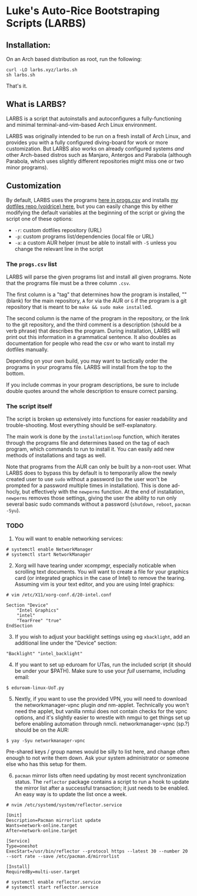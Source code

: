 # Luke's Auto-Rice Bootstraping Scripts (LARBS)


## Installation:

On an Arch based distribution as root, run the following:

```
curl -LO larbs.xyz/larbs.sh
sh larbs.sh
```

That's it.

## What is LARBS?

LARBS is a script that autoinstalls and autoconfigures a fully-functioning
and minimal terminal-and-vim-based Arch Linux environment.

LARBS was originally intended to be run on a fresh install of Arch Linux, and
provides you with a fully configured diving-board for work or more
customization. But LARBS also works on already configured systems *and* other
Arch-based distros such as Manjaro, Antergos and Parabola (although Parabola,
which uses slightly different repositories might miss one or two minor
programs).

## Customization

By default, LARBS uses the programs [here in progs.csv](progs.csv) and installs
[my dotfiles repo (voidrice) here](https://github.com/lukesmithxyz/voidrice),
but you can easily change this by either modifying the default variables at the
beginning of the script or giving the script one of these options:

- `-r`: custom dotfiles repository (URL)
- `-p`: custom programs list/dependencies (local file or URL)
- `-a`: a custom AUR helper (must be able to install with `-S` unless you
  change the relevant line in the script

### The `progs.csv` list

LARBS will parse the given programs list and install all given programs. Note
that the programs file must be a three column `.csv`.

The first column is a "tag" that determines how the program is installed, ""
(blank) for the main repository, `A` for via the AUR or `G` if the program is a
git repository that is meant to be `make && sudo make install`ed.

The second column is the name of the program in the repository, or the link to
the git repository, and the third comment is a description (should be a verb
phrase) that describes the program. During installation, LARBS will print out
this information in a grammatical sentence. It also doubles as documentation
for people who read the csv or who want to install my dotfiles manually.

Depending on your own build, you may want to tactically order the programs in
your programs file. LARBS will install from the top to the bottom.

If you include commas in your program descriptions, be sure to include double quotes around the whole description to ensure correct parsing.

### The script itself

The script is broken up extensively into functions for easier readability and
trouble-shooting. Most everything should be self-explanatory.

The main work is done by the `installationloop` function, which iterates
through the programs file and determines based on the tag of each program,
which commands to run to install it. You can easily add new methods of
installations and tags as well.

Note that programs from the AUR can only be built by a non-root user. What
LARBS does to bypass this by default is to temporarily allow the newly created
user to use `sudo` without a password (so the user won't be prompted for a
password multiple times in installation). This is done ad-hocly, but
effectively with the `newperms` function. At the end of installation,
`newperms` removes those settings, giving the user the ability to run only
several basic sudo commands without a password (`shutdown`, `reboot`,
`pacman -Syu`).

### TODO

1. You will want to enable networking services:
```
# systemctl enable NetworkManager
# systemctl start NetworkManager
```

2. Xorg will have tearing under xcompmgr, especially noticable when scrolling
text documents. You will want to create a file for your graphics card (or
integrated graphics in the case of Intel) to remove the tearing.
Assuming vim is your text editor, and you are using Intel graphics:
```
# vim /etc/X11/xorg-conf.d/20-intel.conf

Section "Device"
	"Intel Graphics"
	"intel"
	"TearFree" "true"
EndSection
```
3. If you wish to adjust your backlight settings using eg ```xbacklight```, add
an additional line under the "Device" section:
```
"Backlight" "intel_backlight"
```

4. If you want to set up eduroam for UTas, run the included script (it should be
under your $PATH). Make sure to use your _full_ username, including email:
```
$ eduroam-linux-UoT.py
```

5. Nextly, if you want to use the provided VPN, you will need to download the
networkmanager-vpnc plugin _and_ nm-applet. Technically you won't need the applet,
but vanilla nmtui does not contain checks for the vpnc options, and it's slightly
easier to wrestle with nmgui to get things set up before enabling automation through
nmcli.
networkmanager-vpnc (sp.?) should be on the AUR:
```
$ yay -Syu networkmanager-vpnc
```
Pre-shared keys / group names would be silly to list here, and change often enough to not write them down.
Ask your system administrator or someone else who has this setup for them.

6. ```pacman``` mirror lists often need updating by most recent synchronization status.
The ```reflector``` package contains a script to run a hook to update the mirror list
after a successful transaction; it just needs to be enabled.
An easy way is to update the list once a week.
```
# nvim /etc/systemd/system/reflector.service

[Unit]
Description=Pacman mirrorlist update
Wants=network-online.target
After=network-online.target

[Service]
Type=oneshot
ExecStart=/usr/bin/reflector --protocol https --latest 30 --number 20 --sort rate --save /etc/pacman.d/mirrorlist

[Install]
RequiredBy=multi-user.target

# systemctl enable reflector.service
# systemctl start reflector.service
```
